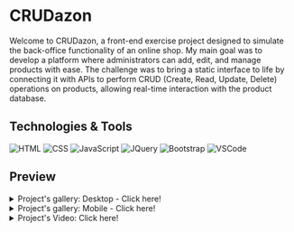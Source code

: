 # CRUDazon
Welcome to CRUDazon, a front-end exercise project designed to simulate the back-office functionality of an online shop.
My main goal was to develop a platform where administrators can add, edit, and manage products with ease.
The challenge was to bring a static interface to life by connecting it with APIs to perform CRUD (Create, Read, Update, Delete) operations on products, allowing real-time interaction with the product database.

## Technologies & Tools
![HTML](https://img.shields.io/badge/HTML-282C34?logo=html5&logoColor=E34F26)
![CSS](https://img.shields.io/badge/CSS-282C34?logo=css3&logoColor=1572B6)
![JavaScript](https://img.shields.io/badge/JavaScript-282C34?logo=javascript&logoColor=F7DF1E)
![JQuery](https://img.shields.io/badge/JQuery-282C34?logo=javascript&logoColor=F7DF1E)
![Bootstrap](https://img.shields.io/badge/Bootstrap-282C34?logo=bootstrap&logoColor=7952B3)
![VSCode](https://img.shields.io/badge/VSCode-282C34?logo=visualstudiocode&logoColor=007ACC)

## Preview
<details>
<summary>Project's gallery: Desktop - Click here!</summary>
<img src="/preview/01.png" width="350"> <img src="/preview/02.png" width="350"> <img src="/preview/03.png" width="350"> <img src="/preview/04.png" width="350"> <img src="/preview/05.png" width="350">
</details>
<details>
<summary>Project's gallery: Mobile - Click here!</summary>
<img src="/preview/m01.png" height="450"> <img src="/preview/m02.png" height="450"> <img src="/preview/m03.png" height="450"> <img src="/preview/m04.png" height="450"> <img src="/preview/m05.png" height="450">
</details>
<details>
<summary>Project's Video: Click here!</summary>
<a href="[https://github.com/JessFe/NetflixClone-W6/raw/main/preview/2023-12-02-21-12-22.mp4](https://github.com/JessFe/CRUDazon-W7/raw/main/preview/2023-12-09-23-01-14_compr.mp4)">➡ Video Download</a>
</details>
